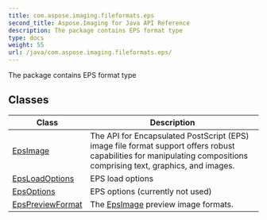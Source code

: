 ```yaml
---
title: com.aspose.imaging.fileformats.eps
second_title: Aspose.Imaging for Java API Reference
description: The package contains EPS format type
type: docs
weight: 55
url: /java/com.aspose.imaging.fileformats.eps/
---
```


The package contains EPS format type


## Classes

| Class | Description |
| --- | --- |
| [EpsImage](../com.aspose.imaging.fileformats.eps/epsimage) | The API for Encapsulated PostScript (EPS) image file format support offers robust capabilities for manipulating compositions comprising text, graphics, and images. |
| [EpsLoadOptions](../com.aspose.imaging.fileformats.eps/epsloadoptions) | EPS load options |
| [EpsOptions](../com.aspose.imaging.fileformats.eps/epsoptions) | EPS options (currently not used) |
| [EpsPreviewFormat](../com.aspose.imaging.fileformats.eps/epspreviewformat) | The [EpsImage](../com.aspose.imaging.fileformats.eps/epsimage) preview image formats. |

